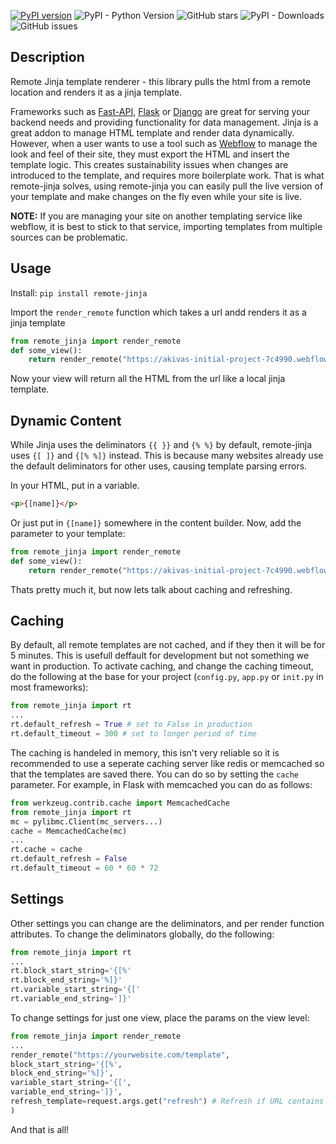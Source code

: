 [![PyPI version](https://badge.fury.io/py/remote-jinja.svg)](https://badge.fury.io/py/remote-jinja) ![PyPI - Python Version](https://img.shields.io/pypi/pyversions/remote-jinja.svg)
![GitHub stars](https://img.shields.io/github/stars/akiva10b/remote-jinja.svg) ![PyPI - Downloads](https://img.shields.io/pypi/dm/akiva10b/remote-jinja.svg) ![GitHub issues](https://img.shields.io/github/issues/akiva10b/remote-jinja.svg)

## Description

Remote Jinja template renderer - this library pulls the html from a remote location and renders it as a jinja template.

Frameworks such as [Fast-API](https://fastapi.tiangolo.com/), [Flask](https://flask.palletsprojects.com/en/2.1.x/) or [Django](https://www.djangoproject.com/) are great for serving your backend needs and providing functionality for data management. Jinja is a great addon to manage HTML template and render data dynamically. However, when a user wants to use a tool such as [Webflow](http://webflow.io/) to manage the look and feel of their site, they must export the HTML and insert the template logic. This creates sustainability issues when changes are introduced to the template, and requires more boilerplate work.
That is what remote-jinja solves, using remote-jinja you can easily pull the live version of your template and make changes on the fly even while your site is live.


**NOTE:** If you are managing your site on another templating service like webflow, it is best to stick to that service, importing templates from multiple sources can be problematic.

## Usage

Install: `pip install remote-jinja`

Import the `render_remote` function which takes a url andd renders it as a jinja template
```python
from remote_jinja import render_remote
def some_view():
    return render_remote("https://akivas-initial-project-7c4990.webflow.io/")
```

Now your view will return all the HTML from the url like a local jinja template.

## Dynamic Content

While Jinja uses the deliminators `{{ }}` and `{% %}` by default, remote-jinja uses `{[ ]}` and `{[% %]}` instead. This is because many websites already use the default deliminators for other uses, causing template parsing errors.

In your HTML, put in a variable.
```html
<p>{[name]}</p>
```
Or just put in `{[name]}` somewhere in the content builder. 
Now, add the parameter to your template:
```python
from remote_jinja import render_remote
def some_view():
    return render_remote("https://akivas-initial-project-7c4990.webflow.io/", name="Cool new site")
```
Thats pretty much it, but now lets talk about caching and refreshing.

## Caching

By default, all remote templates are not cached, and if they then it will be for 5 minutes. This is usefull deffault for development but not something we want in production. To activate caching, and change the caching timeout, do the following at the base for your project (`config.py`, `app.py` or `init.py` in most frameworks):
```python
from remote_jinja import rt
...
rt.default_refresh = True # set to False in production
rt.default_timeout = 300 # set to longer period of time
```
The caching is handeled in memory, this isn't very reliable so it is recommended to use a seperate caching server like redis or memcached so that the templates are saved there. You can do so by setting the `cache` parameter. For example, in Flask with memcached you can do as follows:
```python
from werkzeug.contrib.cache import MemcachedCache
from remote_jinja import rt
mc = pylibmc.Client(mc_servers...)
cache = MemcachedCache(mc)
...
rt.cache = cache
rt.default_refresh = False
rt.default_timeout = 60 * 60 * 72
```
## Settings
Other settings you can change are the deliminators, and per render function attributes. To change the deliminators globally, do the following:
```python
from remote_jinja import rt
...
rt.block_start_string='{[%'
rt.block_end_string='%]}'
rt.variable_start_string='{['
rt.variable_end_string=']}'
```

To change settings for just one view, place the params on the view level:
```python
from remote_jinja import render_remote
...
render_remote("https://yourwebsite.com/template",
block_start_string='{[%',
block_end_string='%]}',
variable_start_string='{[',
variable_end_string=']}',
refresh_template=request.args.get("refresh") # Refresh if URL contains param "refresh"
)
```
And that is all!

